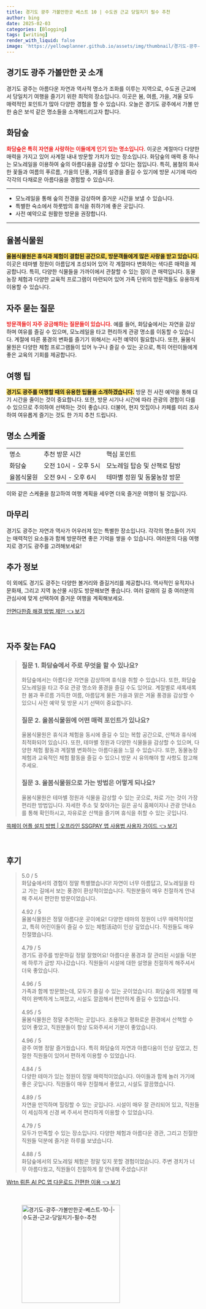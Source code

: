 ```yaml
---
title: 경기도 광주 가볼만한곳 베스트 10 | 수도권 근교 당일치기 필수 추천
author: bing
date: 2025-02-03
categories: [Blogging]
tags: [writing]
render_with_liquid: false
image: 'https://yellowplanner.github.io/assets/img/thumbnail/경기도-광주-가볼만한곳-베스트-10-|-수도권-근교-당일치기-필수-추천.webp'
---
```



<h2 id='경기도_광주_소개'>경기도 광주 가볼만한 곳 소개</h2>

<p>경기도 광주는 아름다운 자연과 역사적 명소가 조화를 이루는 지역으로, 수도권 근교에서 당일치기 여행을 즐기기 위한 최적의 장소입니다. 이곳은 봄, 여름, 가을, 겨울 모두 매력적인 포인트가 많아 다양한 경험을 할 수 있습니다. 오늘은 경기도 광주에서 가볼 만한 숨은 보석 같은 명소들을 소개해드리고자 합니다. </p>

<h2 id='화담숲'>화담숲</h2>

<p><b><span style="color: #ee2323;">화담숲은 특히 자연을 사랑하는 이들에게 인기 있는 명소입니다.</span></b> 이곳은 계절마다 다양한 매력을 가지고 있어 사계절 내내 방문할 가치가 있는 장소입니다. 화담숲의 매력 중 하나는 모노레일을 이용하여 숲의 아름다움을 감상할 수 있다는 점입니다. 특히, 봄철의 화사한 꽃들과 여름의 푸르름, 가을의 단풍, 겨울의 설경을 즐길 수 있기에 방문 시기에 따라 각각의 다채로운 아름다움을 경험할 수 있습니다.</p>

<hr />

<ul>
    <li>모노레일을 통해 숲의 전경을 감상하며 즐거운 시간을 보낼 수 있습니다.</li>
    <li>특별한 숙소에서 하룻밤의 휴식을 취하기에 좋은 곳입니다.</li>
    <li>사전 예약으로 원활한 방문을 권장합니다.</li>
</ul>

<hr />

<h2 id='율봄식물원'>율봄식물원</h2>

<p><b><span style="background-color: #ffe066;">율봄식물원은 휴식과 체험이 결합된 공간으로, 방문객들에게 많은 사랑을 받고 있습니다.</span></b> 이곳은 테마별 정원이 아름답게 조성되어 있어 각 계절마다 변화하는 색다른 매력을 제공합니다. 특히, 다양한 식물들을 가까이에서 관찰할 수 있는 점이 큰 매력입니다. 동물농장 체험과 다양한 교육적 프로그램이 마련되어 있어 가족 단위의 방문객들도 유용하게 이용할 수 있습니다.</p>

<h2 id='자주_묻는_질문'>자주 묻는 질문</h2>

<p><b><span style="color: #ee2323;">방문객들이 자주 궁금해하는 질문들이 있습니다.</span></b> 예를 들어, 화담숲에서는 자연을 감상하며 여유를 즐길 수 있으며, 모노레일을 타고 편리하게 관광 명소를 이동할 수 있습니다. 계절에 따른 풍경의 변화를 즐기기 위해서는 사전 예약이 필요합니다. 또한, 율봄식물원은 다양한 체험 프로그램들이 있어 누구나 즐길 수 있는 곳으로, 특히 어린이들에게 좋은 교육의 기회를 제공합니다.</p>

<h2 id='여행_팁'>여행 팁</h2>

<p><b><span style="background-color: #ffe066;">경기도 광주를 여행할 때의 유용한 팁들을 소개하겠습니다.</span></b> 방문 전 사전 예약을 통해 대기 시간을 줄이는 것이 중요합니다. 또한, 방문 시기나 시간에 따라 관광의 경험이 다를 수 있으므로 주의하여 선택하는 것이 좋습니다. 더불어, 현지 맛집이나 카페를 미리 조사하여 여유롭게 즐기는 것도 한 가지 추천 드립니다.</p>

<h2 id='명소_스케줄'>명소 스케줄</h2>

<table>
    <tr>
        <td>명소</td>
        <td>추천 방문 시간</td>
        <td>핵심 포인트</td>
    </tr>
    <tr>
        <td>화담숲</td>
        <td>오전 10시 - 오후 5시</td>
        <td>모노레일 탑승 및 산책로 탐방</td>
    </tr>
    <tr>
        <td>율봄식물원</td>
        <td>오전 9시 - 오후 6시</td>
        <td>테마별 정원 및 동물농장 방문</td>
    </tr>
</table>

<p>이와 같은 스케줄을 참고하여 여행 계획을 세우면 더욱 즐거운 여행이 될 것입니다.</p>

<h2 id='마무리'>마무리</h2>

<p>경기도 광주는 자연과 역사가 어우러져 있는 특별한 장소입니다. 각각의 명소들이 가지는 매력적인 요소들과 함께 방문하면 좋은 기억을 쌓을 수 있습니다. 여러분의 다음 여행지로 경기도 광주를 고려해보세요!</p>

<h2 id='추가정보'>추가 정보</h2>

<p>이 외에도 경기도 광주는 다양한 볼거리와 즐길거리를 제공합니다. 역사적인 유적지나 문화재, 그리고 지역 농산물 시장도 방문해보면 좋습니다. 여러 갈래의 길 중 여러분의 관심사에 맞게 선택하여 즐거운 여행을 계획해보세요.</p>


<p><a class="click-button" title="안면다한증 해결 방법 제안" href="https://yellowplanner.github.io/posts/%EC%95%88%EB%A9%B4%EB%8B%A4%ED%95%9C%EC%A6%9D-%ED%95%B4%EA%B2%B0-%EB%B0%A9%EB%B2%95-%EC%A0%9C%EC%95%88/" rel="dofollow">안면다한증 해결 방법 제안 👈 보기</a></p><br>
<h2 id='자주_찾는_FAQ'>자주 찾는 FAQ</h2>
<div itemscope="" itemtype="https://schema.org/FAQPage"> 
<blockquote> 
<div itemscope="" itemprop="mainEntity" itemtype="https://schema.org/Question"> 
<h3 itemprop="name">질문 1. 화담숲에서 주로 무엇을 할 수 있나요?</h3> 
<div itemscope="" itemprop="acceptedAnswer" itemtype="https://schema.org/Answer"> 
<span itemprop="text"> 
<p>화담숲에서는 아름다운 자연을 감상하며 휴식을 취할 수 있습니다. 또한, 화담숲 모노레일을 타고 주요 관광 명소와 풍경을 즐길 수도 있어요. 계절별로 새록새록한 봄과 푸르름 가득한 여름, 아름답게 물든 가을과 맑은 겨울 풍경을 감상할 수 있으니 사전 예약 및 방문 시기 선택이 중요합니다.</p> 
</span> 
</div> 
</div> 

<div itemscope="" itemprop="mainEntity" itemtype="https://schema.org/Question"> 
<h3 itemprop="name">질문 2. 율봄식물원에 어떤 매력 포인트가 있나요?</h3> 
<div itemscope="" itemprop="acceptedAnswer" itemtype="https://schema.org/Answer"> 
<span itemprop="text"> 
<p>율봄식물원은 휴식과 체험을 동시에 즐길 수 있는 복합 공간으로, 산책과 휴식에 최적화되어 있습니다. 또한, 테마별 정원과 다양한 식물들을 감상할 수 있으며, 다양한 체험 활동과 계절별 변화하는 아름다움을 느낄 수 있습니다. 또한, 동물농장 체험과 교육적인 체험 활동을 즐길 수 있으니 방문 시 유의해야 할 사항도 참고해주세요.</p> 
</span> 
</div> 
</div> 

<div itemscope="" itemprop="mainEntity" itemtype="https://schema.org/Question"> 
<h3 itemprop="name">질문 3. 율봄식물원으로 가는 방법은 어떻게 되나요?</h3> 
<div itemscope="" itemprop="acceptedAnswer" itemtype="https://schema.org/Answer"> 
<span itemprop="text"> 
<p>율봄식물원은 테마별 정원과 식물을 감상할 수 있는 곳으로, 차로 가는 것이 가장 편리한 방법입니다. 자세한 주소 및 찾아가는 길은 공식 홈페이지나 관광 안내소를 통해 확인하시고, 자유로운 산책을 즐기며 휴식을 취할 수 있는 곳입니다.</p> 
</span> 
</div> 
</div> 

</blockquote> 
</div>
<p><a class="click-button" title="쓱페이 어플 설치 방법 | 오프라인 SSGPAY 앱 사용법 사용자 가이드" href="https://yellowplanner.github.io/posts/%EC%93%B1%ED%8E%98%EC%9D%B4-%EC%96%B4%ED%94%8C-%EC%84%A4%EC%B9%98-%EB%B0%A9%EB%B2%95-%EC%98%A4%ED%94%84%EB%9D%BC%EC%9D%B8-SSGPAY-%EC%95%B1-%EC%82%AC%EC%9A%A9%EB%B2%95-%EC%82%AC%EC%9A%A9%EC%9E%90-%EA%B0%80%EC%9D%B4%EB%93%9C/" rel="dofollow">쓱페이 어플 설치 방법 | 오프라인 SSGPAY 앱 사용법 사용자 가이드 👈 보기</a></p><br>
<h2 id='후기'>후기</h2>
<div itemscope itemtype="https://schema.org/Product">
  <blockquote>
  <div itemprop="review" itemscope itemtype="https://schema.org/Review">
      <div itemprop="reviewRating" itemscope itemtype="https://schema.org/Rating"> <span itemprop="ratingValue">5.0</span> / <span itemprop="bestRating">5</span> </div>
      <span itemprop="reviewBody">화담숲에서의 경험이 정말 특별했습니다! 자연이 너무 아름답고, 모노레일을 타고 가는 길에서 보는 풍경이 환상적이었습니다. 직원분들이 매우 친절하게 안내해 주셔서 편안한 방문이었습니다.</span>
  </div>
  <br>
  <div itemprop="review" itemscope itemtype="https://schema.org/Review">
      <div itemprop="reviewRating" itemscope itemtype="https://schema.org/Rating"> <span itemprop="ratingValue">4.92</span> / <span itemprop="bestRating">5</span> </div>
      <span itemprop="reviewBody">율봄식물원은 정말 아름다운 곳이에요! 다양한 테마의 정원이 너무 매력적이었고, 특히 어린이들이 즐길 수 있는 체험活动이 인상 깊었습니다. 직원들도 매우 친절했습니다.</span>
  </div>
  <br>
  <div itemprop="review" itemscope itemtype="https://schema.org/Review">
      <div itemprop="reviewRating" itemscope itemtype="https://schema.org/Rating"> <span itemprop="ratingValue">4.79</span> / <span itemprop="bestRating">5</span> </div>
      <span itemprop="reviewBody">경기도 광주를 방문하길 정말 잘했어요! 아름다운 풍경과 잘 관리된 시설들 덕분에 하루가 금방 지나갔습니다. 직원들이 시설에 대한 설명을 친절하게 해주셔서 더욱 좋았습니다.</span>
  </div>
  <br>
  <div itemprop="review" itemscope itemtype="https://schema.org/Review">
      <div itemprop="reviewRating" itemscope itemtype="https://schema.org/Rating"> <span itemprop="ratingValue">4.96</span> / <span itemprop="bestRating">5</span> </div>
      <span itemprop="reviewBody">가족과 함께 방문했는데, 모두가 즐길 수 있는 곳이었습니다. 화담숲의 계절별 매력이 완벽하게 느껴졌고, 시설도 깔끔해서 편안하게 즐길 수 있었습니다.</span>
  </div>
  <br>
  <div itemprop="review" itemscope itemtype="https://schema.org/Review">
      <div itemprop="reviewRating" itemscope itemtype="https://schema.org/Rating"> <span itemprop="ratingValue">4.95</span> / <span itemprop="bestRating">5</span> </div>
      <span itemprop="reviewBody">율봄식물원은 정말 추천하는 곳입니다. 조용하고 평화로운 환경에서 산책할 수 있어 좋았고, 직원분들이 항상 도와주셔서 기분이 좋았습니다.</span>
  </div>
  <br>
  <div itemprop="review" itemscope itemtype="https://schema.org/Review">
      <div itemprop="reviewRating" itemscope itemtype="https://schema.org/Rating"> <span itemprop="ratingValue">4.96</span> / <span itemprop="bestRating">5</span> </div>
      <span itemprop="reviewBody">광주 여행 정말 즐거웠습니다. 특히 화담숲의 자연과 아름다움이 인상 깊었고, 친절한 직원들이 있어서 편하게 이용할 수 있었습니다.</span>
  </div>
  <br>
  <div itemprop="review" itemscope itemtype="https://schema.org/Review">
      <div itemprop="reviewRating" itemscope itemtype="https://schema.org/Rating"> <span itemprop="ratingValue">4.84</span> / <span itemprop="bestRating">5</span> </div>
      <span itemprop="reviewBody">다양한 테마가 있는 정원이 정말 매력적이었습니다. 아이들과 함께 놀러 가기에 좋은 곳입니다. 직원들이 매우 친절해서 좋았고, 시설도 깔끔했습니다.</span>
  </div>
  <br>
  <div itemprop="review" itemscope itemtype="https://schema.org/Review">
      <div itemprop="reviewRating" itemscope itemtype="https://schema.org/Rating"> <span itemprop="ratingValue">4.89</span> / <span itemprop="bestRating">5</span> </div>
      <span itemprop="reviewBody">자연을 만끽하며 힐링할 수 있는 곳입니다. 시설이 매우 잘 관리되어 있고, 직원들이 세심하게 신경 써 주셔서 편리하게 이용할 수 있었습니다.</span>
  </div>
  <br>
  <div itemprop="review" itemscope itemtype="https://schema.org/Review">
      <div itemprop="reviewRating" itemscope itemtype="https://schema.org/Rating"> <span itemprop="ratingValue">4.79</span> / <span itemprop="bestRating">5</span> </div>
      <span itemprop="reviewBody">모두가 만족할 수 있는 장소입니다. 다양한 체험과 아름다운 경관, 그리고 친절한 직원들 덕분에 즐거운 하루를 보냈습니다.</span>
  </div>
  <br>
  <div itemprop="review" itemscope itemtype="https://schema.org/Review">
      <div itemprop="reviewRating" itemscope itemtype="https://schema.org/Rating"> <span itemprop="ratingValue">4.88</span> / <span itemprop="bestRating">5</span> </div>
      <span itemprop="reviewBody">화담숲에서의 모노레일 체험은 정말 잊지 못할 경험이었습니다. 주변 경치가 너무 아름다웠고, 직원들이 친절하게 잘 안내해 주셨습니다!</span>
  </div>
  </blockquote>
</div>
<p><a class="click-button" title="Wrtn 뤼튼 AI PC 앱 다운로드 간편한 이용" href="https://yellowplanner.github.io/posts/Wrtn-%EB%A4%BC%ED%8A%BC-AI-PC-%EC%95%B1-%EB%8B%A4%EC%9A%B4%EB%A1%9C%EB%93%9C-%EA%B0%84%ED%8E%B8%ED%95%9C-%EC%9D%B4%EC%9A%A9/" rel="dofollow">Wrtn 뤼튼 AI PC 앱 다운로드 간편한 이용 👈 보기</a></p><br>
<figure class="image"><img src="https://yellowplanner.github.io/assets/img/thumbnail/경기도-광주-가볼만한곳-베스트-10-|-수도권-근교-당일치기-필수-추천.webp" alt="경기도-광주-가볼만한곳-베스트-10-|-수도권-근교-당일치기-필수-추천" width="256" height="256"></figure>